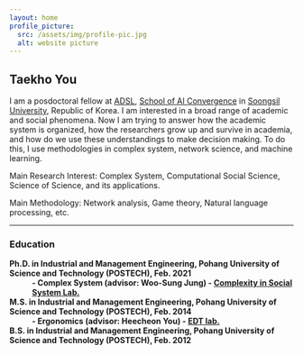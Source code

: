 ```yaml
---
layout: home
profile_picture:
  src: /assets/img/profile-pic.jpg
  alt: website picture
---
```


<h2> Taekho You </h2>
<p>
  I am a posdoctoral fellow at <a href="http://adsl.ssu.ac.kr">ADSL</a>, <a href="http://aix.ssu.ac.kr">School of AI Convergence</a> in <a href="http://ssu.ac.kr">Soongsil University</a>, Republic of Korea. I am interested in a broad range of academic and social phenomena. Now I am trying to answer how the academic system is organized, how the researchers grow up and survive in academia, and how do we use these understandings to make decision making. To do this, I use methodologies in complex system, network science, and machine learning.
</p>
<p>
  Main Research Interest: Complex System, Computational Social Science, Science of Science, and its applications.
</p>
<p>
  Main Methodology:  Network analysis, Game theory, Natural language processing, etc.
</p>
<hr>

<h3> Education </h3>
<dl>
  <dt> <b>Ph.D. in Industrial and Management Engineering, Pohang University of Science and Technology (POSTECH), Feb. 2021<b></dt>
    <dd>- Complex System (advisor: Woo-Sung Jung) - <a href="http://complex.postech.ac.kr">Complexity in Social System Lab.</a></dd>
  <dt> M.S. in Industrial and Management Engineering, Pohang University of Science and Technology (POSTECH), Feb. 2014</dt>
    <dd>- Ergonomics (advisor: Heecheon You) - <a href="http://edt.postech.ac.kr">EDT lab.</a></dd>
  <dt> B.S. in Industrial and Management Engineering, Pohang University of Science and Technology (POSTECH), Feb. 2012</dt>
</dl>
